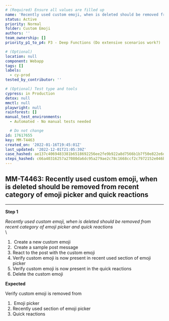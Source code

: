 ```yaml
---
# (Required) Ensure all values are filled up
name: 'Recently used custom emoji, when is deleted should be removed from recent category of emoji picker and quick reactions'
status: Active
priority: Normal
folder: Custom Emoji
authors: ''
team_ownership: []
priority_p1_to_p4: P3 - Deep Functions (Do extensive scenarios work?)

# (Optional)
location: null
component: Webapp
tags: []
labels:
  - cy-prod
tested_by_contributor: ''

# (Optional) Test type and tools
cypress: in Production
detox: null
mmctl: null
playwright: null
rainforest: []
manual_test_environments:
  - Automated - No manual tests needed

  # Do not change
id: 17617655
key: MM-T4463
created_on: '2022-01-16T19:45:01Z'
last_updated: '2022-12-01T21:05:39Z'
case_hashed: ae137c4069483381b6518692256ee2fe9b922a8d7566b1b7f50e822e6da21122a2d0612476eb1027fb395e6d11a5342d
steps_hashed: c66a40316257a27080da6dc95a279ae2c78c1668ccf2c7972152e046b3500717330eb796e3caf579114c12f4bb23ff39
---
```


<!-- (Auto-generated) Based on frontmatter's "key" and "name" -->

## MM-T4463: Recently used custom emoji, when is deleted should be removed from recent category of emoji picker and quick reactions

---

**Step 1**

_Recently used custom emoji, when is deleted should be removed from recent category of emoji picker and quick reactions_\
\\

1.  Create a new custom emoji
2.  Create a sample post message
3. React to the post with the custom emoji
4. Verify custom emoji is now present in recent used section of emoji picker
5. Verify custom emoji is now present in the quick reactions
6. Delete the custom emoji

**Expected**

Verify custom emoji is removed from

1.  Emoji picker
2. Recently used section of emoji picker
3. Quick reactions
